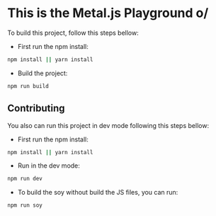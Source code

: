 # This is the Metal.js Playground o/

To build this project, follow this steps bellow:

- First run the npm install:

```sh
npm install || yarn install
```

- Build the project:

```sh
npm run build
```

## Contributing

You also can run this project in dev mode following this steps bellow:

- First run the npm install:

```sh
npm install || yarn install
```

- Run in the dev mode:

```sh
npm run dev
```

- To build the soy without build the JS files, you can run:

```sh
npm run soy
```